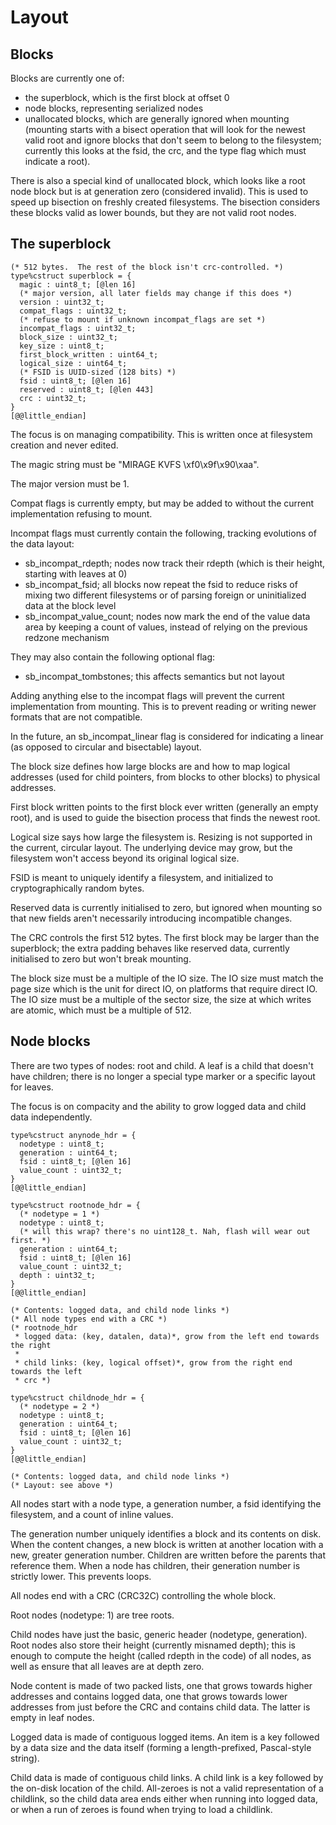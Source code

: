 # Layout

## Blocks

Blocks are currently one of:
- the superblock, which is the first block at offset 0
- node blocks, representing serialized nodes
- unallocated blocks, which are generally ignored
when mounting (mounting starts with a bisect operation
that will look for the newest valid root and ignore blocks
that don't seem to belong to the filesystem; currently
this looks at the fsid, the crc, and the type flag
which must indicate a root).

There is also a special kind of unallocated block, which
looks like a root node block but is at generation zero
(considered invalid).
This is used to speed up bisection on freshly created filesystems.
The bisection considers these blocks valid as lower bounds,
but they are not valid root nodes.

## The superblock

```
(* 512 bytes.  The rest of the block isn't crc-controlled. *)
type%cstruct superblock = {
  magic : uint8_t; [@len 16]
  (* major version, all later fields may change if this does *)
  version : uint32_t;
  compat_flags : uint32_t;
  (* refuse to mount if unknown incompat_flags are set *)
  incompat_flags : uint32_t;
  block_size : uint32_t;
  key_size : uint8_t;
  first_block_written : uint64_t;
  logical_size : uint64_t;
  (* FSID is UUID-sized (128 bits) *)
  fsid : uint8_t; [@len 16]
  reserved : uint8_t; [@len 443]
  crc : uint32_t;
}
[@@little_endian]
```

The focus is on managing compatibility.
This is written once at filesystem creation and never edited.

The magic string must be "MIRAGE KVFS \xf0\x9f\x90\xaa".

The major version must be 1.

Compat flags is currently empty, but may be added to without the
current implementation refusing to mount.

Incompat flags must currently contain the following, tracking
evolutions of the data layout:
- sb_incompat_rdepth; nodes now track their rdepth (which
  is their height, starting with leaves at 0)
- sb_incompat_fsid; all blocks now repeat the fsid to
  reduce risks of mixing two different filesystems or
  of parsing foreign or uninitialized data at the block
  level
- sb_incompat_value_count; nodes now mark the end of the value
  data area by keeping a count of values, instead of relying
  on the previous redzone mechanism

They may also contain the following optional flag:
- sb_incompat_tombstones; this affects semantics but not layout

Adding anything else to the incompat flags will prevent
the current implementation from mounting.
This is to prevent reading or writing newer formats that
are not compatible.

In the future, an sb_incompat_linear flag is considered for
indicating a linear (as opposed to circular and bisectable)
layout.

The block size defines how large blocks are and how to map
logical addresses (used for child pointers, from blocks to
other blocks) to physical addresses.

First block written points to the first block ever written
(generally an empty root), and is used to guide the bisection
process that finds the newest root.

Logical size says how large the filesystem is.  Resizing is not
supported in the current, circular layout.
The underlying device may grow, but the filesystem won't access
beyond its original logical size.

FSID is meant to uniquely identify a filesystem, and initialized
to cryptographically random bytes.

Reserved data is currently initialised to zero, but ignored when
mounting so that new fields aren't necessarily introducing
incompatible changes.

The CRC controls the first 512 bytes.  The first block may be larger than
the superblock; the extra padding behaves like reserved data, currently
initialised to zero but won't break mounting.

The block size must be a multiple of the IO size.
The IO size must match the page size which is the unit
for direct IO, on platforms that require direct IO.
The IO size must be a multiple of the sector size,
the size at which writes are atomic, which must be a
multiple of 512.

## Node blocks

There are two types of nodes: root and child.
A leaf is a child that doesn't have children;
there is no longer a special type marker or a specific layout for leaves.

The focus is on compacity and the ability to grow logged data and child data
independently.

```
type%cstruct anynode_hdr = {
  nodetype : uint8_t;
  generation : uint64_t;
  fsid : uint8_t; [@len 16]
  value_count : uint32_t;
}
[@@little_endian]

type%cstruct rootnode_hdr = {
  (* nodetype = 1 *)
  nodetype : uint8_t;
  (* will this wrap? there's no uint128_t. Nah, flash will wear out first. *)
  generation : uint64_t;
  fsid : uint8_t; [@len 16]
  value_count : uint32_t;
  depth : uint32_t;
}
[@@little_endian]

(* Contents: logged data, and child node links *)
(* All node types end with a CRC *)
(* rootnode_hdr
 * logged data: (key, datalen, data)*, grow from the left end towards the right
 *
 * child links: (key, logical offset)*, grow from the right end towards the left
 * crc *)

type%cstruct childnode_hdr = {
  (* nodetype = 2 *)
  nodetype : uint8_t;
  generation : uint64_t;
  fsid : uint8_t; [@len 16]
  value_count : uint32_t;
}
[@@little_endian]

(* Contents: logged data, and child node links *)
(* Layout: see above *)
```

All nodes start with a node type, a generation number,
a fsid identifying the filesystem, and a count of inline values.

The generation number uniquely identifies a block and its contents
on disk.  When the content changes, a new block is written at
another location with a new, greater generation number.
Children are written before the parents that reference them.
When a node has children, their generation number is strictly
lower.  This prevents loops.

All nodes end with a CRC (CRC32C) controlling the whole block.

Root nodes (nodetype: 1) are tree roots.

Child nodes have just the basic, generic header (nodetype, generation).
Root nodes also store their height (currently misnamed depth); this is
enough to compute the height (called rdepth in the code) of all nodes,
as well as ensure that all leaves are at depth zero.

Node content is made of two packed lists, one that grows towards higher
addresses and contains logged data, one that grows towards lower addresses
from just before the CRC and contains child data.  The latter is empty in
leaf nodes.

Logged data is made of contiguous logged items.  An item is a key followed
by a data size and the data itself (forming a length-prefixed, Pascal-style string).

Child data is made of contiguous child links.  A child link is a key followed
by the on-disk location of the child.  All-zeroes is not a valid representation
of a childlink, so the child data area ends either when running into
logged data, or when a run of zeroes is found when trying to load a childlink.
